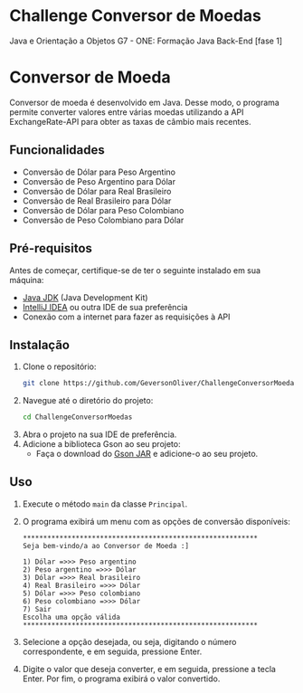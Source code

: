 # Challenge Conversor de Moedas
Java e Orientação a Objetos G7 - ONE: Formação Java Back-End [fase 1]

# Conversor de Moeda
Conversor de moeda é desenvolvido em Java. Desse modo, o programa permite converter valores entre várias moedas utilizando a API ExchangeRate-API para obter as taxas de câmbio mais recentes.

## Funcionalidades
- Conversão de Dólar para Peso Argentino
- Conversão de Peso Argentino para Dólar
- Conversão de Dólar para Real Brasileiro
- Conversão de Real Brasileiro para Dólar
- Conversão de Dólar para Peso Colombiano
- Conversão de Peso Colombiano para Dólar
  
## Pré-requisitos
Antes de começar, certifique-se de ter o seguinte instalado em sua máquina:
- [Java JDK](https://www.oracle.com/java/technologies/javase-jdk11-downloads.html) (Java Development Kit)
- [IntelliJ IDEA](https://www.jetbrains.com/idea/download/) ou outra IDE de sua preferência
- Conexão com a internet para fazer as requisições à API
  
## Instalação
1. Clone o repositório:
    ```bash
    git clone https://github.com/GeversonOliver/ChallengeConversorMoedas.git
    ```
2. Navegue até o diretório do projeto:
    ```bash
    cd ChallengeConversorMoedas
    ```
3. Abra o projeto na sua IDE de preferência.
4. Adicione a biblioteca Gson ao seu projeto:
    - Faça o download do [Gson JAR](https://github.com/google/gson) e adicione-o ao seu projeto.
      
## Uso
1. Execute o método `main` da classe `Principal`.
2. O programa exibirá um menu com as opções de conversão disponíveis:
    ```
    **********************************************************
    Seja bem-vindo/a ao Conversor de Moeda :]
    
    1) Dólar =>>> Peso argentino
    2) Peso argentino =>>> Dólar
    3) Dólar =>>> Real brasileiro
    4) Real Brasileiro =>>> Dólar
    5) Dólar =>>> Peso colombiano
    6) Peso colombiano =>>> Dólar
    7) Sair
    Escolha uma opção válida
    **********************************************************
    ```
3. Selecione a opção desejada, ou seja, digitando o número correspondente, e em seguida, pressione Enter.
   
5. Digite o valor que deseja converter, e em seguida, pressione a tecla Enter. Por fim, o programa exibirá o valor convertido.
